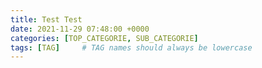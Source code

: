 ```yaml
---
title: Test Test
date: 2021-11-29 07:48:00 +0000
categories: [TOP_CATEGORIE, SUB_CATEGORIE]
tags: [TAG]     # TAG names should always be lowercase
---
```

